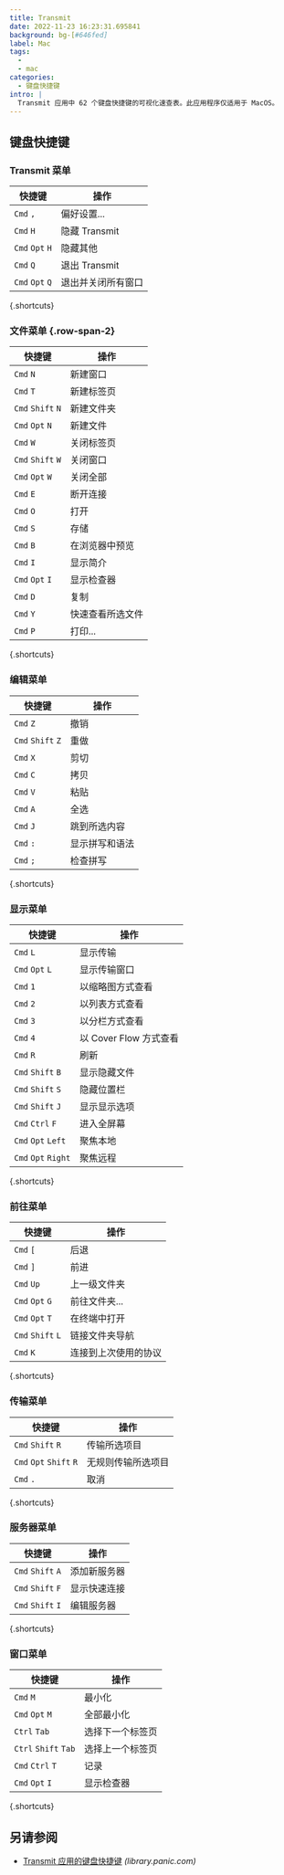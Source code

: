 ```yaml
---
title: Transmit
date: 2022-11-23 16:23:31.695841
background: bg-[#646fed]
label: Mac
tags:
  -
  - mac
categories:
  - 键盘快捷键
intro: |
  Transmit 应用中 62 个键盘快捷键的可视化速查表。此应用程序仅适用于 MacOS。
---
```


## 键盘快捷键

### Transmit 菜单

| 快捷键        | 操作                     |
| --------------- | -------------------------- |
| `Cmd` `,`       | 偏好设置...             |
| `Cmd` `H`       | 隐藏 Transmit              |
| `Cmd` `Opt` `H` | 隐藏其他                |
| `Cmd` `Q`       | 退出 Transmit              |
| `Cmd` `Opt` `Q` | 退出并关闭所有窗口 |

{.shortcuts}

### 文件菜单 {.row-span-2}

| 快捷键          | 操作                      |
| ----------------- | --------------------------- |
| `Cmd` `N`         | 新建窗口                  |
| `Cmd` `T`         | 新建标签页                  |
| `Cmd` `Shift` `N` | 新建文件夹                  |
| `Cmd` `Opt` `N`   | 新建文件                    |
| `Cmd` `W`         | 关闭标签页                   |
| `Cmd` `Shift` `W` | 关闭窗口                |
| `Cmd` `Opt` `W`   | 关闭全部                   |
| `Cmd` `E`         | 断开连接                  |
| `Cmd` `O`         | 打开                        |
| `Cmd` `S`         | 存储                        |
| `Cmd` `B`         | 在浏览器中预览          |
| `Cmd` `I`         | 显示简介                    |
| `Cmd` `Opt` `I`   | 显示检查器              |
| `Cmd` `D`         | 复制                    |
| `Cmd` `Y`         | 快速查看所选文件 |
| `Cmd` `P`         | 打印...                    |

{.shortcuts}

### 编辑菜单

| 快捷键          | 操作                    |
| ----------------- | ------------------------- |
| `Cmd` `Z`         | 撤销                      |
| `Cmd` `Shift` `Z` | 重做                      |
| `Cmd` `X`         | 剪切                      |
| `Cmd` `C`         | 拷贝                      |
| `Cmd` `V`         | 粘贴                      |
| `Cmd` `A`         | 全选                    |
| `Cmd` `J`         | 跳到所选内容         |
| `Cmd` `:`         | 显示拼写和语法 |
| `Cmd` `;`         | 检查拼写            |

{.shortcuts}

### 显示菜单

| 快捷键            | 操作                |
| ------------------- | --------------------- |
| `Cmd` `L`           | 显示传输        |
| `Cmd` `Opt` `L`     | 显示传输窗口 |
| `Cmd` `1`           | 以缩略图方式查看    |
| `Cmd` `2`           | 以列表方式查看          |
| `Cmd` `3`           | 以分栏方式查看    |
| `Cmd` `4`           | 以 Cover Flow 方式查看    |
| `Cmd` `R`           | 刷新               |
| `Cmd` `Shift` `B`   | 显示隐藏文件  |
| `Cmd` `Shift` `S`   | 隐藏位置栏       |
| `Cmd` `Shift` `J`   | 显示显示选项     |
| `Cmd` `Ctrl` `F`    | 进入全屏幕     |
| `Cmd` `Opt` `Left`  | 聚焦本地        |
| `Cmd` `Opt` `Right` | 聚焦远程       |

{.shortcuts}

### 前往菜单

| 快捷键          | 操作                        |
| ----------------- | ----------------------------- |
| `Cmd` `[`         | 后退                          |
| `Cmd` `]`         | 前进                          |
| `Cmd` `Up`        | 上一级文件夹              |
| `Cmd` `Opt` `G`   | 前往文件夹...               |
| `Cmd` `Opt` `T`   | 在终端中打开              |
| `Cmd` `Shift` `L` | 链接文件夹导航        |
| `Cmd` `K`         | 连接到上次使用的协议 |

{.shortcuts}

### 传输菜单

| 快捷键                | 操作                                |
| ----------------------- | ------------------------------------- |
| `Cmd` `Shift` `R`       | 传输所选项目               |
| `Cmd` `Opt` `Shift` `R` | 无规则传输所选项目 |
| `Cmd` `.`               | 取消                                |

{.shortcuts}

### 服务器菜单

| 快捷键          | 操作             |
| ----------------- | ------------------ |
| `Cmd` `Shift` `A` | 添加新服务器     |
| `Cmd` `Shift` `F` | 显示快速连接 |
| `Cmd` `Shift` `I` | 编辑服务器        |

{.shortcuts}

### 窗口菜单

| 快捷键             | 操作              |
| -------------------- | ------------------- |
| `Cmd` `M`            | 最小化            |
| `Cmd` `Opt` `M`      | 全部最小化        |
| `Ctrl` `Tab`         | 选择下一个标签页     |
| `Ctrl` `Shift` `Tab` | 选择上一个标签页 |
| `Cmd` `Ctrl` `T`     | 记录          |
| `Cmd` `Opt` `I`      | 显示检查器      |

{.shortcuts}

## 另请参阅

- [Transmit 应用的键盘快捷键](https://library.panic.com/transmit/transmit5/shortcuts/)
  _(library.panic.com)_
